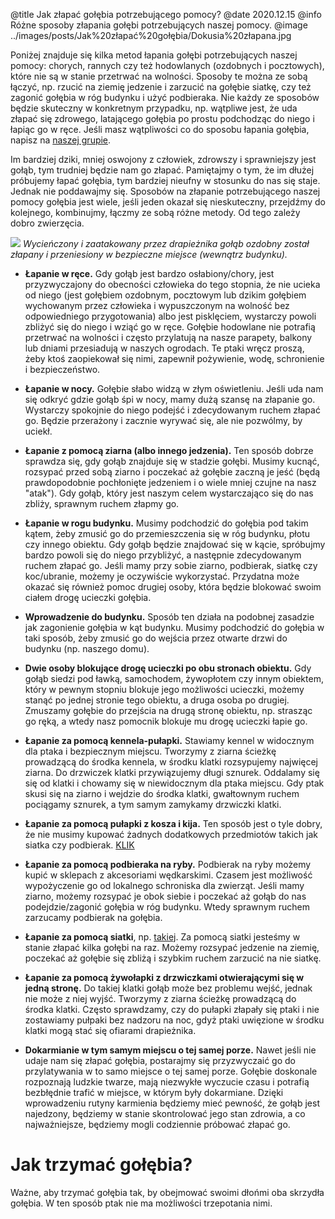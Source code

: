 @title Jak złapać gołębia potrzebującego pomocy?
@date 2020.12.15
@info Różne sposoby złapania gołębi potrzebujących naszej pomocy.
@image ../images/posts/Jak%20złapać%20gołębia/Dokusia%20złapana.jpg

Poniżej znajduje się kilka metod łapania gołębi potrzebujących naszej pomocy: chorych, rannych czy też hodowlanych (ozdobnych i pocztowych), które nie są w stanie przetrwać na wolności. Sposoby te można ze sobą łączyć, np. rzucić na ziemię jedzenie i zarzucić na gołębie siatkę, czy też zagonić gołębia w róg budynku i użyć podbieraka. Nie każdy ze sposobów będzie skuteczny w konkretnym przypadku, np. wątpliwe jest, że uda złapać się zdrowego, latającego gołębia po prostu podchodząc do niego i łapiąc go w ręce. Jeśli masz wątpliwości co do sposobu łapania gołębia, napisz na [naszej grupie](https://www.facebook.com/groups/chatkagolebiagrupa).

Im bardziej dziki, mniej oswojony z człowiek, zdrowszy i sprawniejszy jest gołąb, tym trudniej będzie nam go złapać. Pamiętajmy o tym, że im dłużej próbujemy łapać gołębia, tym bardziej nieufny w stosunku do nas się staje. Jednak nie poddawajmy się. Sposobów na złapanie potrzebującego naszej pomocy gołębia jest wiele, jeśli jeden okazał się nieskuteczny, przejdźmy do kolejnego, kombinujmy, łączmy ze sobą różne metody. Od tego zależy dobro zwierzęcia.

![](../images/posts/Jak%20złapać%20gołębia/Dokusia%20złapana.jpg)
*Wycieńczony i zaatakowany przez drapieżnika gołąb ozdobny został złapany i przeniesiony w bezpieczne miejsce (wewnątrz budynku).*

- **Łapanie w ręce.** Gdy gołąb jest bardzo osłabiony/chory, jest przyzwyczajony do obecności człowieka do tego stopnia, że nie ucieka od niego (jest gołębiem ozdobnym, pocztowym lub dzikim gołębiem wychowanym przez człowieka i wypuszczonym na wolność bez odpowiedniego przygotowania) albo jest pisklęciem, wystarczy powoli zbliżyć się do niego i wziąć go w ręce. Gołębie hodowlane nie potrafią przetrwać na wolności i często przylatują na nasze parapety, balkony lub dniami przesiadują w naszych ogrodach. Te ptaki wręcz proszą, żeby ktoś zaopiekował się nimi, zapewnił pożywienie, wodę, schronienie i bezpieczeństwo.

- **Łapanie w nocy.** Gołębie słabo widzą w złym oświetleniu. Jeśli uda nam się odkryć gdzie gołąb śpi w nocy, mamy dużą szansę na złapanie go. Wystarczy spokojnie do niego podejść i zdecydowanym ruchem złapać go. Będzie przerażony i zacznie wyrywać się, ale nie pozwólmy, by uciekł.

- **Łapanie z pomocą ziarna (albo innego jedzenia).** Ten sposób dobrze sprawdza się, gdy gołąb znajduje się w stadzie gołębi. Musimy kucnąć, rozsypać przed sobą ziarno i poczekać aż gołębie zaczną je jeść (będą prawdopodobnie pochłonięte jedzeniem i o wiele mniej czujne na nasz "atak"). Gdy gołąb, który jest naszym celem wystarczająco się do nas zbliży, sprawnym ruchem złapmy go.

- **Łapanie w rogu budynku.** Musimy podchodzić do gołębia pod takim kątem, żeby zmusić go do przemieszczenia się w róg budynku, płotu czy innego obiektu. Gdy gołąb będzie znajdować się w kącie, spróbujmy bardzo powoli się do niego przybliżyć, a następnie zdecydowanym ruchem złapać go. Jeśli mamy przy sobie ziarno, podbierak, siatkę czy koc/ubranie, możemy je oczywiście wykorzystać. Przydatna może okazać się również pomoc drugiej osoby, która będzie blokować swoim ciałem drogę ucieczki gołębia.

- **Wprowadzenie do budynku.** Sposób ten działa na podobnej zasadzie jak zagonienie gołębia w kąt budynku. Musimy podchodzić do gołębia w taki sposób, żeby zmusić go do wejścia przez otwarte drzwi do budynku (np. naszego domu).

- **Dwie osoby blokujące drogę ucieczki po obu stronach obiektu.** Gdy gołąb siedzi pod ławką, samochodem, żywopłotem czy innym obiektem, który w pewnym stopniu blokuje jego możliwości ucieczki, możemy stanąć po jednej stronie tego obiektu, a druga osoba po drugiej. Zmuszamy gołębie do przejścia na drugą stronę obiektu, np. strasząc go ręką, a wtedy nasz pomocnik blokuje mu drogę ucieczki łapie go.

- **Łapanie za pomocą kennela-pułapki.** Stawiamy kennel w widocznym dla ptaka i bezpiecznym miejscu. Tworzymy z ziarna ścieżkę prowadzącą do środka kennela, w środku klatki rozsypujemy najwięcej ziarna. Do drzwiczek klatki przywiązujemy długi sznurek. Oddalamy się się od klatki i chowamy się w niewidocznym dla ptaka miejscu. Gdy ptak skusi się na ziarno i wejdzie do środka klatki, gwałtownym ruchem pociągamy sznurek, a tym samym zamykamy drzwiczki klatki.

- **Łapanie za pomocą pułapki z kosza i kija.** Ten sposób jest o tyle dobry, że nie musimy kupować żadnych dodatkowych przedmiotów takich jak siatka czy podbierak. [KLIK](https://www.youtube.com/watch?v=jrS7dwtIL5M)

- **Łapanie za pomocą podbieraka na ryby.** Podbierak na ryby możemy kupić w sklepach z akcesoriami wędkarskimi. Czasem jest możliwość wypożyczenie go od lokalnego schroniska dla zwierząt. Jeśli mamy ziarno, możemy rozsypać je obok siebie i poczekać aż gołąb do nas podejdzie/zagonić gołębia w róg budynku. Wtedy sprawnym ruchem zarzucamy podbierak na gołębia.

- **Łapanie za pomocą siatki**, np. [takiej](https://allegro.pl/oferta/siatka-samochodowa-na-przyczepe-200x300cm-8956720323). Za pomocą siatki jesteśmy w stanie złapać kilka gołębi na raz. Możemy rozsypać jedzenie na ziemię, poczekać aż gołębie się zbliżą i szybkim ruchem zarzucić na nie siatkę.

- **Łapanie za pomocą żywołapki z drzwiczkami otwierającymi się w jedną stronę.** Do takiej klatki gołąb może bez problemu wejść, jednak nie może z niej wyjść. Tworzymy z ziarna ścieżkę prowadzącą do środka klatki. Często sprawdzamy, czy do pułapki złapały się ptaki i nie zostawiamy pułpaki bez nadzoru na noc, gdyż ptaki uwięzione w środku klatki mogą stać się ofiarami drapieżnika. 

- **Dokarmianie w tym samym miejscu o tej samej porze.** Nawet jeśli nie udaje nam się złapać gołębia, postarajmy się przyzwyczaić go do przylatywania w to samo miejsce o tej samej porze. Gołębie doskonale rozpoznają ludzkie twarze, mają niezwykłe wyczucie czasu i potrafią bezbłędnie trafić w miejsce, w którym były dokarmiane. Dzięki wprowadzeniu rutyny karmienia będziemy mieć pewność, że gołąb jest najedzony, będziemy w stanie skontrolować jego stan zdrowia, a co najważniejsze, będziemy mogli codziennie próbować złapać go.

# Jak trzymać gołębia?
Ważne, aby trzymać gołębia tak, by obejmować swoimi dłońmi oba skrzydła gołębia. W ten sposób ptak nie ma możliwości trzepotania nimi.
